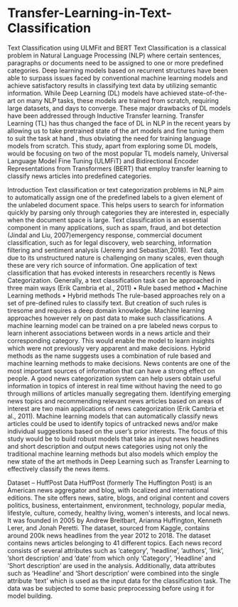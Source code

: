 # Transfer-Learning-in-Text-Classification
Text Classification using ULMFit and BERT
Text Classification is a classical problem in Natural Language Processing (NLP) where certain sentences, paragraphs or documents need to be assigned to one or more predefined categories. 
Deep learning models based on recurrent structures have been able to surpass issues faced by conventional machine learning models and achieve satisfactory results in classifying text data by utilizing semantic information. While Deep Learning (DL) models have achieved state-of-the-art on many NLP tasks, these models are trained from scratch, requiring large datasets, and days to converge. These major drawbacks of DL models have been addressed through Inductive Transfer learning. Transfer Learning (TL) has thus changed the face of DL in NLP in the recent years by allowing us to take pretrained state of the art models and fine tuning them to suit the task at hand , thus obviating the need for training language models from scratch. This study, apart from exploring some DL models, would be focusing on two of the most popular TL models namely, Universal Language Model Fine Tuning (ULMFiT) and Bidirectional Encoder Representations from Transformers (BERT) that employ transfer learning to classify news articles into predefined categories. 


Introduction
Text classification or text categorization problems in NLP aim to automatically assign one of the predefined labels to a given element of the unlabeled document space. This helps users to search for information quickly by parsing only through categories they are interested in, especially when the document space is large. Text classification is an essential component in many applications, such as spam, fraud, and bot detection (Jindal and Liu, 2007)emergency response, commercial document classification, such as for legal discovery, web searching, information filtering and sentiment analysis (Jeremy and Sebastian,2018). Text data, due to its unstructured nature is challenging on many scales, even though these are very rich source of information. One application of text classification that has evoked interests in researchers recently is News Categorization.
Generally, a text classification task can be approached in three main ways (Erik Cambria et al., 2011)
•	Rule based method
•	Machine Learning methods 
•	Hybrid methods 
The rule-based approaches rely on a set of pre-defined rules to classify text. But creation of such rules is tiresome and requires a deep domain knowledge. Machine learning approaches however rely on past data to make such classifications.  A machine learning model can be trained on a pre labeled news corpus to learn inherent associations between words in a news article and their corresponding category.  This would enable the model to learn insights which were not previously very apparent and make decisions. Hybrid methods as the name suggests uses a combination of rule based and machine learning methods to make decisions.
News contents are one of the most important sources of information that can have a strong effect on people. A good news categorization system can help users obtain useful information in topics of interest in real time without having the need to go through millions of articles manually segregating them. Identifying emerging news topics and recommending relevant news articles based on areas of interest are two main applications of news categorization (Erik Cambria et al., 2011). Machine learning models that can automatically classify news articles could be used to identify topics of untracked news and/or make individual suggestions based on the user’s prior interests. The focus of this study would be to build robust models that take as input news headlines and short description and output news categories using not only the traditional machine learning methods but also models which employ the new state of the art methods in Deep Learning such as Transfer Learning to effectively classify the news items.


Dataset – HuffPost Data 
HuffPost (formerly The Huffington Post) is an American news aggregator and blog, with localized and international editions. The site offers news, satire, blogs, and original content and covers politics, business, entertainment, environment, technology, popular media, lifestyle, culture, comedy, healthy living, women's interests, and local news. It was founded in 2005 by Andrew Breitbart, Arianna Huffington, Kenneth Lerer, and Jonah Peretti. The dataset, sourced from Kaggle, contains around 200k news headlines from the year 2012 to 2018. The dataset contains news articles belonging to 41 different topics. Each news record consists of several attributes such as  ‘category’, ’headline’, ’authors’, ’link’, ’short description’ and ‘date’ from which only ‘Category’, ‘Headline’ and ‘Short description’ are used in the analysis. Additionally, data attributes such as ‘Headline’ and ‘Short description’ were combined into the single attribute ‘text’ which is used as the input data for the classification task. The data was be subjected to some basic preprocessing before using it for model building.
